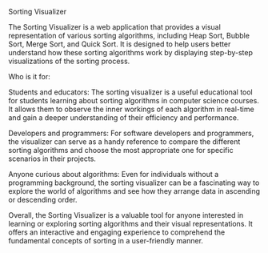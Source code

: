 Sorting Visualizer

The Sorting Visualizer is a web application that provides a visual representation of various sorting algorithms, including Heap Sort, Bubble Sort, Merge Sort, and Quick Sort. It is designed to help users better understand how these sorting algorithms work by displaying step-by-step visualizations of the sorting process.

Who is it for:

Students and educators: The sorting visualizer is a useful educational tool for students learning about sorting algorithms in computer science courses. It allows them to observe the inner workings of each algorithm in real-time and gain a deeper understanding of their efficiency and performance.

Developers and programmers: For software developers and programmers, the visualizer can serve as a handy reference to compare the different sorting algorithms and choose the most appropriate one for specific scenarios in their projects.

Anyone curious about algorithms: Even for individuals without a programming background, the sorting visualizer can be a fascinating way to explore the world of algorithms and see how they arrange data in ascending or descending order.

Overall, the Sorting Visualizer is a valuable tool for anyone interested in learning or exploring sorting algorithms and their visual representations. It offers an interactive and engaging experience to comprehend the fundamental concepts of sorting in a user-friendly manner.
